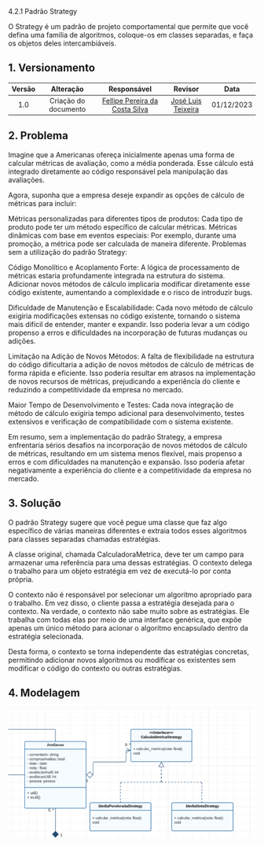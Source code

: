  4.2.1 Padrão Strategy

O Strategy é um padrão de projeto comportamental que permite que você defina uma família de algoritmos, coloque-os em classes separadas, e faça os objetos deles intercambiáveis.

## 1. Versionamento

| Versão |                      Alteração                      |    Responsável     |      Revisor       | Data  |
| :----: | :-------------------------------------------------: | :----------------: | :----------------: | :---: |
|  1.0   |  Criação do documento   | [Fellipe Pereira da Costa Silva](https://github.com/fellipepcs)  | [José Luis Teixeira](https://github.com/joseluis-rt) | 01/12/2023 |


## 2. Problema

Imagine que a Americanas ofereça inicialmente apenas uma forma de calcular métricas de avaliação, como a média ponderada. Esse cálculo está integrado diretamente ao código responsável pela manipulação das avaliações.

Agora, suponha que a empresa deseje expandir as opções de cálculo de métricas para incluir:

Métricas personalizadas para diferentes tipos de produtos: Cada tipo de produto pode ter um método específico de calcular métricas.
Métricas dinâmicas com base em eventos especiais: Por exemplo, durante uma promoção, a métrica pode ser calculada de maneira diferente.
Problemas sem a utilização do padrão Strategy:

Código Monolítico e Acoplamento Forte: A lógica de processamento de métricas estaria profundamente integrada na estrutura do sistema. Adicionar novos métodos de cálculo implicaria modificar diretamente esse código existente, aumentando a complexidade e o risco de introduzir bugs.

Dificuldade de Manutenção e Escalabilidade: Cada novo método de cálculo exigiria modificações extensas no código existente, tornando o sistema mais difícil de entender, manter e expandir. Isso poderia levar a um código propenso a erros e dificuldades na incorporação de futuras mudanças ou adições.

Limitação na Adição de Novos Métodos: A falta de flexibilidade na estrutura do código dificultaria a adição de novos métodos de cálculo de métricas de forma rápida e eficiente. Isso poderia resultar em atrasos na implementação de novos recursos de métricas, prejudicando a experiência do cliente e reduzindo a competitividade da empresa no mercado.

Maior Tempo de Desenvolvimento e Testes: Cada nova integração de método de cálculo exigiria tempo adicional para desenvolvimento, testes extensivos e verificação de compatibilidade com o sistema existente.

Em resumo, sem a implementação do padrão Strategy, a empresa enfrentaria sérios desafios na incorporação de novos métodos de cálculo de métricas, resultando em um sistema menos flexível, mais propenso a erros e com dificuldades na manutenção e expansão. Isso poderia afetar negativamente a experiência do cliente e a competitividade da empresa no mercado.

## 3. Solução

O padrão Strategy sugere que você pegue uma classe que faz algo específico de várias maneiras diferentes e extraia todos esses algoritmos para classes separadas chamadas estratégias.

A classe original, chamada CalculadoraMetrica, deve ter um campo para armazenar uma referência para uma dessas estratégias. O contexto delega o trabalho para um objeto estratégia em vez de executá-lo por conta própria.

O contexto não é responsável por selecionar um algoritmo apropriado para o trabalho. Em vez disso, o cliente passa a estratégia desejada para o contexto. Na verdade, o contexto não sabe muito sobre as estratégias. Ele trabalha com todas elas por meio de uma interface genérica, que expõe apenas um único método para acionar o algoritmo encapsulado dentro da estratégia selecionada.

Desta forma, o contexto se torna independente das estratégias concretas, permitindo adicionar novos algoritmos ou modificar os existentes sem modificar o código do contexto ou outras estratégias.

## 4. Modelagem
![Alt text](image.png)